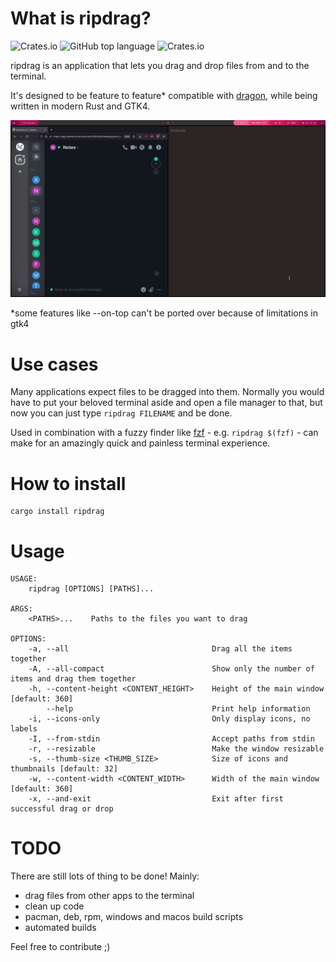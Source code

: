 # What is ripdrag?
![Crates.io](https://img.shields.io/crates/d/ripdrag?style=for-the-badge)
![GitHub top language](https://img.shields.io/github/languages/top/nik012003/ripdrag?color=dea584&style=for-the-badge)
![Crates.io](https://img.shields.io/crates/v/ripdrag?style=for-the-badge)

ripdrag is an application that lets you drag and drop files from and to the terminal.

It's designed to be feature to feature* compatible with [dragon](https://github.com/mwh/dragon), while being written in modern Rust and GTK4.

![Example](/docs/example.gif)

*some features like --on-top can't be ported over because of limitations in gtk4
# Use cases

Many applications expect files to be dragged into them. Normally you would have to put your beloved terminal aside and open a file manager to that, but now you can just type ```ripdrag FILENAME``` and be done.

Used in combination with a fuzzy finder like [fzf](https://github.com/junegunn/fzf) - e.g. ```ripdrag $(fzf)``` - can make for an amazingly quick and painless terminal experience.

# How to install
```
cargo install ripdrag
```
# Usage
```
USAGE:
    ripdrag [OPTIONS] [PATHS]...

ARGS:
    <PATHS>...    Paths to the files you want to drag

OPTIONS:
    -a, --all                                Drag all the items together
    -A, --all-compact                        Show only the number of items and drag them together
    -h, --content-height <CONTENT_HEIGHT>    Height of the main window [default: 360]
        --help                               Print help information
    -i, --icons-only                         Only display icons, no labels
    -I, --from-stdin                         Accept paths from stdin
    -r, --resizable                          Make the window resizable
    -s, --thumb-size <THUMB_SIZE>            Size of icons and thumbnails [default: 32]
    -w, --content-width <CONTENT_WIDTH>      Width of the main window [default: 360]
    -x, --and-exit                           Exit after first successful drag or drop      
```
# TODO
There are still lots of thing to be done! Mainly:
- drag files from other apps to the terminal
- clean up code
- pacman, deb, rpm, windows and macos build scripts
- automated builds

Feel free to contribute ;)
